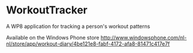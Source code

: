WorkoutTracker
==============

A WP8 application for tracking a person's workout patterns


Available on the Windows Phone store
http://www.windowsphone.com/nl-nl/store/app/workout-diary/4be121e8-fabf-4172-afa8-81471c417e7f
